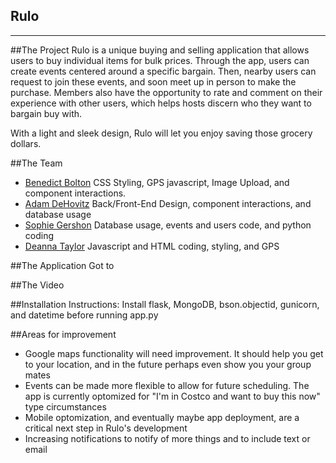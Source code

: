 Rulo
-------------
-------------


##The Project
Rulo is a unique buying and selling application that allows users to buy individual items for bulk prices. Through the app, users can create events centered around a specific bargain. Then, nearby users can request to join these events, and soon meet up in person to make the purchase. Members also have the opportunity to rate and comment on their experience with other users, which helps hosts discern who they want to bargain buy with.

With a light and sleek design, Rulo will let you enjoy saving those grocery dollars.

##The Team
* [Benedict Bolton](https://github.com/Benedict-Bolton) CSS Styling, GPS javascript, Image Upload, and component interactions. 
* [Adam DeHovitz](https://github.com/adamdehovitz) Back/Front-End Design, component interactions, and database usage 
* [Sophie Gershon](https://github.com/sophgersh) Database usage, events and users code, and python coding 
* [Deanna Taylor](https://github.com/deannataylor) Javascript and HTML coding, styling, and GPS 


##The Application
Got to <url>

##The Video

##Installation Instructions:
Install flask, MongoDB, bson.objectid, gunicorn, and datetime before running app.py

##Areas for improvement
* Google maps functionality will need improvement. It should help you get to your location, and in the future perhaps even show you your group mates
* Events can be made more flexible to allow for future scheduling. The app is currently optomized for "I'm in Costco and want to buy this now" type circumstances
* Mobile optomization, and eventually maybe app deployment, are a critical next step in Rulo's development
* Increasing notifications to notify of more things and to include text or email 
